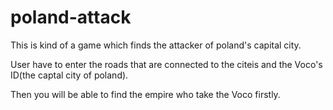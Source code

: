 # poland-attack

This is kind of a game which finds the attacker of poland's capital city.

User have to enter the roads that are connected to the citeis and the Voco's ID(the captal city of poland).

Then you will be able to find the empire who take the Voco firstly.
